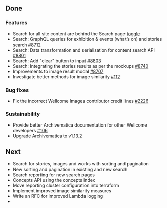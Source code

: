 ## Done

### Features
-  Search for all site content are behind the Search page [toggle](https://dash.wellcomecollection.org/toggles)
- Search: GraphQL queries for exhibition & events (what’s on) and stories search [#8712](https://github.com/wellcomecollection/wellcomecollection.org/issues/8712)
- Search: Data transformation and serialisation for content search API [#8801](https://github.com/wellcomecollection/wellcomecollection.org/issues/8801)
- Search: Add "clear" button to input [#8803](https://github.com/wellcomecollection/wellcomecollection.org/issues/8803)
- Search: Integrating the stories results as per the mockups [#8740](https://github.com/wellcomecollection/wellcomecollection.org/issues/8740)
- Improvements to image result modal [#8707](https://github.com/wellcomecollection/wellcomecollection.org/issues/8707)
- Investigate better methods for image similarity [#112](https://github.com/wellcomecollection/data-science/issues/112)



### Bug fixes
- Fix the incorrect Wellcome Images contributor credit lines [#2226](https://github.com/wellcomecollection/catalogue-pipeline/issues/2226)



### Sustainability
- Provide better Archivematica documentation for other Wellcome developers [#106](https://github.com/wellcomecollection/archivematica-infrastructure/issues/106)
- Upgrade Archivematica to v1.13.2


## Next
- Search for stories, images and works with sorting and pagination
- New sorting and pagination in existing and new search
- Search reporting for new search pages
-  Concepts API using the concepts index
- Move reporting cluster configuration into terraform
- Implement improved image similarity measures
- Write an RFC for improved Lambda logging
- 
